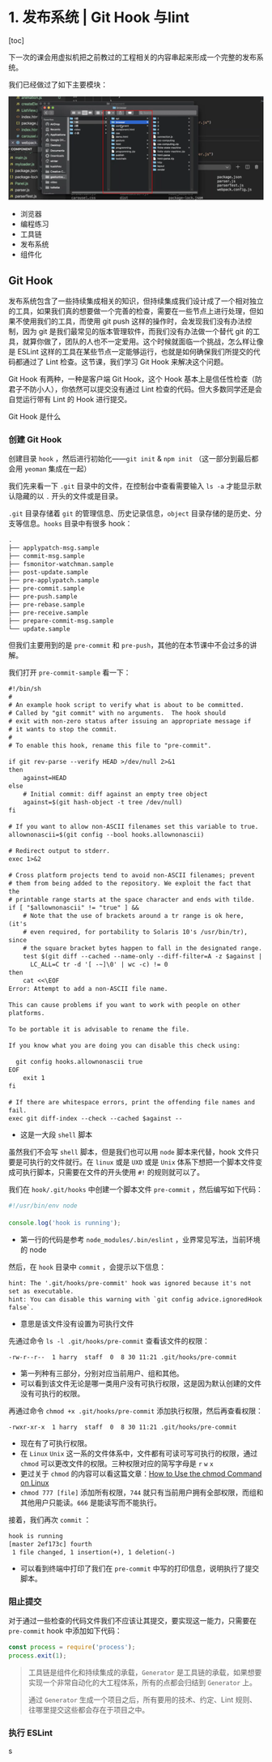 # 1. 发布系统 | Git Hook 与lint

[toc]

下一次的课会用虚拟机把之前教过的工程相关的内容串起来形成一个完整的发布系统。

我们已经做过了如下主要模块：

![image-20200828150148292](assets/image-20200828150148292.png)

- 浏览器
- 编程练习
- 工具链
- 发布系统
- 组件化

## Git Hook

发布系统包含了一些持续集成相关的知识，但持续集成我们设计成了一个相对独立的工具，如果我们真的想要做一个完善的检查，需要在一些节点上进行处理，但如果不使用我们的工具，而使用 git push 这样的操作时，会发现我们没有办法控制，因为 git 是我们最常见的版本管理软件，而我们没有办法做一个替代 git 的工具，就算你做了，团队的人也不一定爱用。这个时候就面临一个挑战，怎么样让像是 ESLint 这样的工具在某些节点一定能够运行，也就是如何确保我们所提交的代码都通过了 Lint 检查。这节课，我们学习 Git Hook 来解决这个问题。

Git Hook 有两种，一种是客户端 Git Hook，这个 Hook 基本上是信任性检查（防君子不防小人），你依然可以提交没有通过 Lint 检查的代码。但大多数同学还是会自觉运行带有 Lint 的 Hook 进行提交。 

Git Hook 是什么

### 创建 Git Hook

创建目录 `hook` ，然后进行初始化——`git init` & `npm init` （这一部分到最后都会用 `yeoman` 集成在一起）

我们先来看一下 `.git` 目录中的文件，在控制台中查看需要输入 `ls -a` 才能显示默认隐藏的以 `.` 开头的文件或是目录。

`.git` 目录存储着 `git` 的管理信息、历史记录信息，`object` 目录存储的是历史、分支等信息。`hooks` 目录中有很多 hook：

```
.
├── applypatch-msg.sample
├── commit-msg.sample
├── fsmonitor-watchman.sample
├── post-update.sample
├── pre-applypatch.sample
├── pre-commit.sample
├── pre-push.sample
├── pre-rebase.sample
├── pre-receive.sample
├── prepare-commit-msg.sample
└── update.sample
```

但我们主要用到的是 `pre-commit` 和 `pre-push`，其他的在本节课中不会过多的讲解。

我们打开 `pre-commit-sample` 看一下：

```shell
#!/bin/sh
#
# An example hook script to verify what is about to be committed.
# Called by "git commit" with no arguments.  The hook should
# exit with non-zero status after issuing an appropriate message if
# it wants to stop the commit.
#
# To enable this hook, rename this file to "pre-commit".

if git rev-parse --verify HEAD >/dev/null 2>&1
then
	against=HEAD
else
	# Initial commit: diff against an empty tree object
	against=$(git hash-object -t tree /dev/null)
fi

# If you want to allow non-ASCII filenames set this variable to true.
allownonascii=$(git config --bool hooks.allownonascii)
 
# Redirect output to stderr.
exec 1>&2

# Cross platform projects tend to avoid non-ASCII filenames; prevent
# them from being added to the repository. We exploit the fact that the
# printable range starts at the space character and ends with tilde.
if [ "$allownonascii" != "true" ] &&
	# Note that the use of brackets around a tr range is ok here, (it's
	# even required, for portability to Solaris 10's /usr/bin/tr), since
	# the square bracket bytes happen to fall in the designated range.
	test $(git diff --cached --name-only --diff-filter=A -z $against |
	  LC_ALL=C tr -d '[ -~]\0' | wc -c) != 0
then
	cat <<\EOF
Error: Attempt to add a non-ASCII file name.

This can cause problems if you want to work with people on other platforms.

To be portable it is advisable to rename the file.

If you know what you are doing you can disable this check using:

  git config hooks.allownonascii true
EOF
	exit 1
fi

# If there are whitespace errors, print the offending file names and fail.
exec git diff-index --check --cached $against --
```

- 这是一大段 `shell` 脚本

虽然我们不会写 `shell` 脚本，但是我们也可以用 `node` 脚本来代替，hook 文件只要是可执行的文件就行。在 `linux` 或是 `UXD` 或是 `Unix` 体系下想把一个脚本文件变成可执行脚本，只需要在文件的开头使用 `#!` 的规则就可以了。



我们在 `hook/.git/hooks` 中创建一个脚本文件 `pre-commit`  ，然后编写如下代码：

```js
#!/usr/bin/env node

console.log('hook is running');
```

- 第一行的代码是参考 `node_modules/.bin/eslint` ，业界常见写法，当前环境的 node



然后，在 `hook` 目录中 `commit` ，会提示以下信息：

```
hint: The '.git/hooks/pre-commit' hook was ignored because it's not set as executable.
hint: You can disable this warning with `git config advice.ignoredHook false`.
```

- 意思是该文件没有设置为可执行文件



先通过命令 `ls -l .git/hooks/pre-commit` 查看该文件的权限：

```
-rw-r--r--  1 harry  staff  0  8 30 11:21 .git/hooks/pre-commit
```

- 第一列种有三部分，分别对应当前用户、组和其他。
- 可以看到该文件无论是哪一类用户没有可执行权限，这是因为默认创建的文件没有可执行的权限。



再通过命令 `chmod +x .git/hooks/pre-commit` 添加执行权限，然后再查看权限：

```
-rwxr-xr-x  1 harry  staff  0  8 30 11:21 .git/hooks/pre-commit
```

- 现在有了可执行权限。
- 在 `Linux` `Unix` 这一系的文件体系中，文件都有可读可写可执行的权限，通过 `chmod`  可以更改文件的权限。三种权限对应的简写字母是 `r` `w` `x` 
- 更过关于 `chmod` 的内容可以看这篇文章：[How to Use the chmod Command on Linux](https://www.howtogeek.com/437958/how-to-use-the-chmod-command-on-linux/) 
- `chmod 777 [file]` 添加所有权限，`744` 就只有当前用户拥有全部权限，而组和其他用户只能读。`666` 是能读写而不能执行。



接着，我们再次 `commit` ：

```shell
hook is running
[master 2ef173c] fourth
 1 file changed, 1 insertion(+), 1 deletion(-)
```

- 可以看到终端中打印了我们在 `pre-commit` 中写的打印信息，说明执行了提交脚本。



### 阻止提交

对于通过一些检查的代码文件我们不应该让其提交，要实现这一能力，只需要在 `pre-commit` hook 中添加如下代码：

```js
const process = require('process');
process.exit(1);
```

> 工具链是组件化和持续集成的承载，`Generator` 是工具链的承载，如果想要实现一个非常自动化的大工程体系，所有的点都会归结到 `Generator` 上。
>
> 通过 `Generator` 生成一个项目之后，所有要用的技术、约定、Lint 规则、往哪里提交这些都会存在于项目之中。



### 执行 ESLint

 s